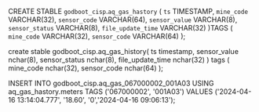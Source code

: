 
CREATE STABLE `godboot_cisp`.`aq_gas_hastory` (
`ts` TIMESTAMP,
`mine_code` VARCHAR(32),
`sensor_code` VARCHAR(64),
`sensor_value` VARCHAR(8),
`sensor_status` VARCHAR(8),
`file_update_time` VARCHAR(32)
)TAGS (
	`mine_code` VARCHAR(32),
	`sensor_code` VARCHAR(64)
);

create stable godboot_cisp.aq_gas_history(
	ts timestamp, 
	sensor_value nchar(8), 
	sensor_status nchar(8), 
	file_update_time nchar(32)
) tags (
	mine_code nchar(32), 
	sensor_code nchar(64)
);


INSERT INTO godboot_cisp.aq_gas_067000002_001A03 USING aq_gas_hastory.meters TAGS ('067000002', '001A03') VALUES ('2024-04-16 13:14:04.777', '18.60', '0','2024-04-16 09:06:13');